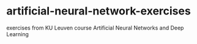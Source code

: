 # artificial-neural-network-exercises
exercises from KU Leuven course Artificial Neural Networks and Deep Learning
